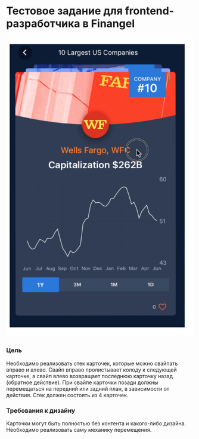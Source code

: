 # Тестовое задание для frontend-разработчика в Finangel

![Карточки](/testtask.png)

### Цель
Необходимо реализовать стек карточек, которые можно свайпать вправо и влево.
Свайп вправо пролистывает колоду к следующей карточке, а свайп влево возвращает последнюю карточку назад (обратное действие).
При свайпе карточки позади должны перемещаться на передний или задний план, в зависимости от действия.
Стек должен состоять из 4 карточек.

### Требования к дизайну
Карточки могут быть полностью без контента и какого-либо дизайна. Необходимо реализовать саму механику перемещения.
